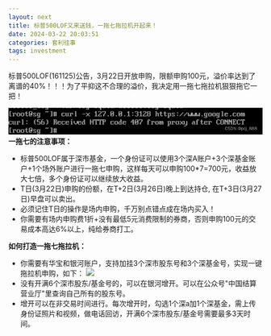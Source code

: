 ```yaml
---
layout: next
title: 标普500LOF又来送钱，一拖七拖拉机开起来！
date: 2024-03-22 20:03:51
categories: 套利往事
tags: investment
---
```


标普500LOF(161125)公告，3月22日开放申购，限额申购100元，溢价率达到了离谱的40%！！！为了平抑这不合理的溢价，我决定用一拖七拖拉机狠狠拖它一把！
<!-- more -->
![](image1.png)
**一拖七的注意事项：**
* 标普500LOF属于深市基金，一个身份证可以使用3个深A账户+3个深基金账户+1个场外账户进行一拖七申购，这样每天可以申购100*7=700元，收益放大七倍，多个身份证可以继续放大收益。
* T日(3月22日)申购的份额，在T+2日(3月26日)晚上到达持仓, 在T+3日(3月27日)早盘可以卖出。
* 必须记住T日的操作是场内申购，千万别点错点成在场内买入！
* 你需要有场内申购费1折+没有最低5元消费限制的券商，否则申购100元的交易成本高达6%以上，纯给券商打工。

**如何打造一拖七拖拉机：**
* 你需要有华宝和银河账户，支持加挂3个深市股东号和3个深基金号，实现一键拖拉机申购，如下：
![](image2.jpeg)
* 没有开满6个深市股东/基金号的，可以在银河增开。可以在公众号"中国结算营业厅"里查询自己所有的股东号。
* 增开可以在非交易时间进行。每次增开时，勾选1个深a加1个深基金，需上传身份证照片和视频，做电话回访，开满6个深市股东/基金号需要最多3天时间。

